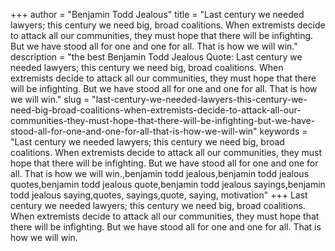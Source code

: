 +++
author = "Benjamin Todd Jealous"
title = "Last century we needed lawyers; this century we need big, broad coalitions. When extremists decide to attack all our communities, they must hope that there will be infighting. But we have stood all for one and one for all. That is how we will win."
description = "the best Benjamin Todd Jealous Quote: Last century we needed lawyers; this century we need big, broad coalitions. When extremists decide to attack all our communities, they must hope that there will be infighting. But we have stood all for one and one for all. That is how we will win."
slug = "last-century-we-needed-lawyers-this-century-we-need-big-broad-coalitions-when-extremists-decide-to-attack-all-our-communities-they-must-hope-that-there-will-be-infighting-but-we-have-stood-all-for-one-and-one-for-all-that-is-how-we-will-win"
keywords = "Last century we needed lawyers; this century we need big, broad coalitions. When extremists decide to attack all our communities, they must hope that there will be infighting. But we have stood all for one and one for all. That is how we will win.,benjamin todd jealous,benjamin todd jealous quotes,benjamin todd jealous quote,benjamin todd jealous sayings,benjamin todd jealous saying,quotes, sayings,quote, saying, motivation"
+++
Last century we needed lawyers; this century we need big, broad coalitions. When extremists decide to attack all our communities, they must hope that there will be infighting. But we have stood all for one and one for all. That is how we will win.
